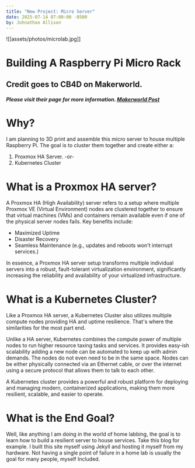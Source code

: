 ```yaml
---
title: "New Project: Micro Server"
date: 2025-07-14 07:00:00 -0500
by: Johnathan Allison
---
```

![[assets/photos/microlab.jpg]]
# Building A Raspberry Pi Micro Rack

## Credit goes to CB4D on Makerworld.
##### Please visit their page for more information. [Makerworld Post](https://makerworld.com/en/models/1062225-microlab-mini-modular-home-server-rack#profileId-1050648)


# Why?

I am planning to 3D print and assemble this micro server to house multiple Raspberry Pi. The goal is to cluster them together and create either a:
1. Proxmox HA Server.
-or-
2. Kubernetes Cluster

# What is a Proxmox HA server?

A Proxmox HA (High Availability) server refers to a setup where multiple Proxmox VE (Virtual Environment) nodes are clustered together to ensure that virtual machines (VMs) and containers remain available even if one of the physical server nodes fails. Key benefits include:

* Maximized Uptime
* Disaster Recovery
* Seamless Maintenance (e.g., updates and reboots won't interrupt services.)

In essence, a Proxmox HA server setup transforms multiple individual servers into a robust, fault-tolerant virtualization environment, significantly increasing the reliability and availability of your virtualized infrastructure.

# What is a Kubernetes Cluster?

Like a Proxmox HA server, a Kubernetes Cluster also utilizes multiple compute nodes providing HA and uptime resilience. That's where the similarities for the most part end. 

Unlike a HA server, Kubernetes combines the compute power of multiple nodes to run higher resource taxing tasks and services. It provides easy-ish scalability adding a new node can be automated to keep up with admin demands. The nodes do not even need to be in the same space. Nodes can be either physically connected via an Ethernet cable, or over the internet using a secure protocol that allows them to talk to each other. 

A Kubernetes cluster provides a powerful and robust platform for deploying and managing modern, containerized applications, making them more resilient, scalable, and easier to operate.

# What is the End Goal?

Well, like anything I am doing in the world of home labbing, the goal is to learn how to build a resilient server to house services. Take this blog for example. I built this site myself using Jekyll and hosting it myself from my hardware. Not having a single point of failure in a home lab is usually the goal for many people, myself Included. 
